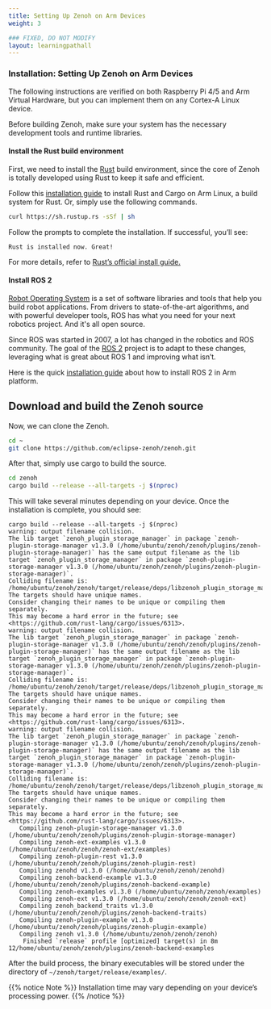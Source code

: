 ```yaml
---
title: Setting Up Zenoh on Arm Devices
weight: 3

### FIXED, DO NOT MODIFY
layout: learningpathall
---
```


### Installation: Setting Up Zenoh on Arm Devices

The following instructions are verified on both Raspberry Pi 4/5 and Arm Virtual Hardware, but you can implement them on any Cortex-A Linux device.

Before building Zenoh, make sure your system has the necessary development tools and runtime libraries.

#### Install the Rust build environment

First, we need to install the [Rust](https://www.rust-lang.org/) build environment, since the core of Zenoh is totally developed using Rust to keep it safe and efficient. 

Follow this [installation guide](https://learn.arm.com/install-guides/rust/) to install Rust and Cargo on Arm Linux, a build system for Rust. Or, simply use the following commands.

```bash
curl https://sh.rustup.rs -sSf | sh
```

Follow the prompts to complete the installation. If successful, you’ll see:

```output
Rust is installed now. Great!
```

For more details, refer to [Rust’s official install guide.](https://doc.rust-lang.org/cargo/getting-started/installation.html#install-rust-and-cargo)

#### Install ROS 2

[Robot Operating System](https://www.ros.org/) is a set of software libraries and tools that help you build robot applications. From drivers to state-of-the-art algorithms, and with powerful developer tools, ROS has what you need for your next robotics project. And it's all open source.

Since ROS was started in 2007, a lot has changed in the robotics and ROS community. The goal of the [ROS 2](https://docs.ros.org/en/rolling/index.html) project is to adapt to these changes, leveraging what is great about ROS 1 and improving what isn’t.

Here is the quick [installation guide](https://learn.arm.com/install-guides/ros2/) about how to install ROS 2 in Arm platform.


## Download and build the Zenoh source

Now, we can clone the Zenoh.

```bash
cd ~
git clone https://github.com/eclipse-zenoh/zenoh.git
```

After that, simply use cargo to build the source.

```bash
cd zenoh
cargo build --release --all-targets -j $(nproc)
```

This will take several minutes depending on your device. Once the installation is complete, you should see:

```output
cargo build --release --all-targets -j $(nproc)
warning: output filename collision.
The lib target `zenoh_plugin_storage_manager` in package `zenoh-plugin-storage-manager v1.3.0 (/home/ubuntu/zenoh/zenoh/plugins/zenoh-plugin-storage-manager)` has the same output filename as the lib target `zenoh_plugin_storage_manager` in package `zenoh-plugin-storage-manager v1.3.0 (/home/ubuntu/zenoh/zenoh/plugins/zenoh-plugin-storage-manager)`.
Colliding filename is: /home/ubuntu/zenoh/zenoh/target/release/deps/libzenoh_plugin_storage_manager.so
The targets should have unique names.
Consider changing their names to be unique or compiling them separately.
This may become a hard error in the future; see <https://github.com/rust-lang/cargo/issues/6313>.
warning: output filename collision.
The lib target `zenoh_plugin_storage_manager` in package `zenoh-plugin-storage-manager v1.3.0 (/home/ubuntu/zenoh/zenoh/plugins/zenoh-plugin-storage-manager)` has the same output filename as the lib target `zenoh_plugin_storage_manager` in package `zenoh-plugin-storage-manager v1.3.0 (/home/ubuntu/zenoh/zenoh/plugins/zenoh-plugin-storage-manager)`.
Colliding filename is: /home/ubuntu/zenoh/zenoh/target/release/deps/libzenoh_plugin_storage_manager.so.dwp
The targets should have unique names.
Consider changing their names to be unique or compiling them separately.
This may become a hard error in the future; see <https://github.com/rust-lang/cargo/issues/6313>.
warning: output filename collision.
The lib target `zenoh_plugin_storage_manager` in package `zenoh-plugin-storage-manager v1.3.0 (/home/ubuntu/zenoh/zenoh/plugins/zenoh-plugin-storage-manager)` has the same output filename as the lib target `zenoh_plugin_storage_manager` in package `zenoh-plugin-storage-manager v1.3.0 (/home/ubuntu/zenoh/zenoh/plugins/zenoh-plugin-storage-manager)`.
Colliding filename is: /home/ubuntu/zenoh/zenoh/target/release/deps/libzenoh_plugin_storage_manager.rlib
The targets should have unique names.
Consider changing their names to be unique or compiling them separately.
This may become a hard error in the future; see <https://github.com/rust-lang/cargo/issues/6313>.
   Compiling zenoh-plugin-storage-manager v1.3.0 (/home/ubuntu/zenoh/zenoh/plugins/zenoh-plugin-storage-manager)
   Compiling zenoh-ext-examples v1.3.0 (/home/ubuntu/zenoh/zenoh/zenoh-ext/examples)
   Compiling zenoh-plugin-rest v1.3.0 (/home/ubuntu/zenoh/zenoh/plugins/zenoh-plugin-rest)
   Compiling zenohd v1.3.0 (/home/ubuntu/zenoh/zenoh/zenohd)
   Compiling zenoh-backend-example v1.3.0 (/home/ubuntu/zenoh/zenoh/plugins/zenoh-backend-example)
   Compiling zenoh-examples v1.3.0 (/home/ubuntu/zenoh/zenoh/examples)
   Compiling zenoh-ext v1.3.0 (/home/ubuntu/zenoh/zenoh/zenoh-ext)
   Compiling zenoh_backend_traits v1.3.0 (/home/ubuntu/zenoh/zenoh/plugins/zenoh-backend-traits)
   Compiling zenoh-plugin-example v1.3.0 (/home/ubuntu/zenoh/zenoh/plugins/zenoh-plugin-example)
   Compiling zenoh v1.3.0 (/home/ubuntu/zenoh/zenoh/zenoh)
    Finished `release` profile [optimized] target(s) in 8m 12/home/ubuntu/zenoh/zenoh/plugins/zenoh-backend-examples
```

After the build process, the binary executables will be stored under the directory of `~/zenoh/target/release/examples/`.

{{% notice Note %}}
Installation time may vary depending on your device’s processing power.
{{% /notice %}}

